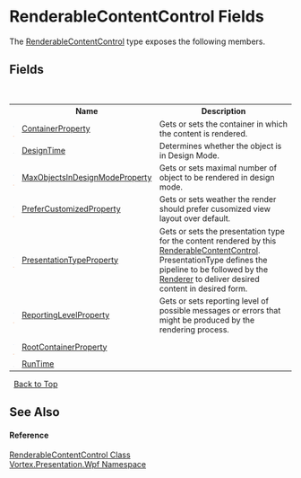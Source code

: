 # RenderableContentControl Fields
 

The <a href="T_Vortex_Presentation_Wpf_RenderableContentControl.md">RenderableContentControl</a> type exposes the following members.


## Fields
&nbsp;<table><tr><th></th><th>Name</th><th>Description</th></tr><tr><td>![Public field](media/pubfield.gif "Public field")![Static member](media/static.gif "Static member")</td><td><a href="F_Vortex_Presentation_Wpf_RenderableContentControl_ContainerProperty.md">ContainerProperty</a></td><td>
Gets or sets the container in which the content is rendered.</td></tr><tr><td>![Protected field](media/protfield.gif "Protected field")</td><td><a href="F_Vortex_Presentation_Wpf_RenderableContentControl_DesignTime.md">DesignTime</a></td><td>
Determines whether the object is in Design Mode.</td></tr><tr><td>![Public field](media/pubfield.gif "Public field")![Static member](media/static.gif "Static member")</td><td><a href="F_Vortex_Presentation_Wpf_RenderableContentControl_MaxObjectsInDesignModeProperty.md">MaxObjectsInDesignModeProperty</a></td><td>
Gets or sets maximal number of object to be rendered in design mode.</td></tr><tr><td>![Public field](media/pubfield.gif "Public field")![Static member](media/static.gif "Static member")</td><td><a href="F_Vortex_Presentation_Wpf_RenderableContentControl_PreferCustomizedProperty.md">PreferCustomizedProperty</a></td><td>
Gets or sets weather the render should prefer cusomized view layout over default.</td></tr><tr><td>![Public field](media/pubfield.gif "Public field")![Static member](media/static.gif "Static member")</td><td><a href="F_Vortex_Presentation_Wpf_RenderableContentControl_PresentationTypeProperty.md">PresentationTypeProperty</a></td><td>
Gets or sets the presentation type for the content rendered by this <a href="T_Vortex_Presentation_Wpf_RenderableContentControl.md">RenderableContentControl</a>. PresentationType defines the pipeline to be followed by the <a href="T_Vortex_Presentation_Wpf_Renderer.md">Renderer</a> to deliver desired content in desired form.</td></tr><tr><td>![Public field](media/pubfield.gif "Public field")![Static member](media/static.gif "Static member")</td><td><a href="F_Vortex_Presentation_Wpf_RenderableContentControl_ReportingLevelProperty.md">ReportingLevelProperty</a></td><td>
Gets or sets reporting level of possible messages or errors that might be produced by the rendering process.</td></tr><tr><td>![Public field](media/pubfield.gif "Public field")![Static member](media/static.gif "Static member")</td><td><a href="F_Vortex_Presentation_Wpf_RenderableContentControl_RootContainerProperty.md">RootContainerProperty</a></td><td /></tr><tr><td>![Protected field](media/protfield.gif "Protected field")</td><td><a href="F_Vortex_Presentation_Wpf_RenderableContentControl_RunTime.md">RunTime</a></td><td /></tr></table>&nbsp;
<a href="#renderablecontentcontrol-fields">Back to Top</a>

## See Also


#### Reference
<a href="T_Vortex_Presentation_Wpf_RenderableContentControl.md">RenderableContentControl Class</a><br /><a href="N_Vortex_Presentation_Wpf.md">Vortex.Presentation.Wpf Namespace</a><br />
